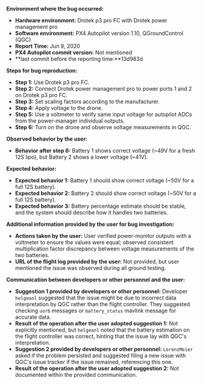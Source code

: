 **Environment where the bug occurred:**

- **Hardware environment:** Drotek p3 pro FC with Drotek power management pro
- **Software environment:** PX4 Autopilot version 1.10, QGroundControl (QGC)
- **Report Time:** Jun 9, 2020
- **PX4 Autopilot commit version:** Not mentioned
- **last commit before the reporting time:**13d983d

**Steps for bug reproduction:**

- **Step 1:** Use Drotek p3 pro FC.
- **Step 2:** Connect Drotek power management pro to power ports 1 and 2 on Drotek p3 pro FC.
- **Step 3:** Set scaling factors according to the manufacturer.
- **Step 4:** Apply voltage to the drone.
- **Step 5:** Use a voltmeter to verify same input voltage for autopilot ADCs from the power-manager individual outputs.
- **Step 6:** Turn on the drone and observe voltage measurements in QGC.

**Observed behavior by the user:**

- **Behavior after step 6:** Battery 1 shows correct voltage (~49V for a fresh 12S lipo), but Battery 2 shows a lower voltage (~41V).

**Expected behavior:**

- **Expected behavior 1:** Battery 1 should show correct voltage (~50V for a full 12S battery).
- **Expected behavior 2:** Battery 2 should show correct voltage (~50V for a full 12S battery).
- **Expected behavior 3:** Battery percentage estimate should be stable, and the system should describe how it handles two batteries.

**Additional information provided by the user for bug investigation:**

- **Actions taken by the user:** User verified power-monitor outputs with a voltmeter to ensure the values were equal; observed consistent multiplication factor discrepancy between voltage measurements of the two batteries.
- **URL of the flight log provided by the user:** Not provided, but user mentioned the issue was observed during all ground testing.

**Communication between developers or other personnel and the user:**

- **Suggestion 1 provided by developers or other personnel:** Developer `helgeanl` suggested that the issue might be due to incorrect data interpretation by QGC rather than the flight controller. They suggested checking `uorb` messages or `battery_status` mavlink message for accurate data.
- **Result of the operation after the user adopted suggestion 1:** Not explicitly mentioned, but `helgeanl` noted that the battery estimation on the flight controller was correct, hinting that the issue lay with QGC's interpretation.
- **Suggestion 2 provided by developers or other personnel:** `LorenzMeier` asked if the problem persisted and suggested filing a new issue with QGC's issue tracker if the issue remained, referencing this one.
- **Result of the operation after the user adopted suggestion 2:** Not documented within the provided communication.
